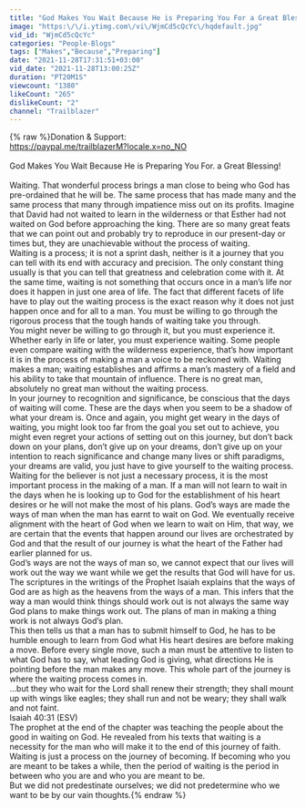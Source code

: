```yaml
---
title: "God Makes You Wait Because He is Preparing You For a Great Blessing!"
image: "https:\/\/i.ytimg.com\/vi\/WjmCd5cQcYc\/hqdefault.jpg"
vid_id: "WjmCd5cQcYc"
categories: "People-Blogs"
tags: ["Makes","Because","Preparing"]
date: "2021-11-28T17:31:51+03:00"
vid_date: "2021-11-28T13:00:25Z"
duration: "PT20M1S"
viewcount: "1380"
likeCount: "265"
dislikeCount: "2"
channel: "Trailblazer"
---
```

{% raw %}Donation &amp; Support: <br /><a rel="nofollow" target="blank" href="https://paypal.me/trailblazerM?locale.x=no_NO">https://paypal.me/trailblazerM?locale.x=no_NO</a><br /><br />God Makes You Wait Because He is Preparing You For. a Great Blessing!<br /><br />Waiting. That wonderful process brings a man close to being who God has pre-ordained that he will be. The same process that has made many and the same process that many through impatience miss out on its profits. Imagine that David had not waited to learn in the wilderness or that Esther had not waited on God before approaching the king. There are so many great feats that we can point out and probably try to reproduce in our present-day or times but, they are unachievable without the process of waiting.<br />Waiting is a process; it is not a sprint dash, neither is it a journey that you can tell with its end with accuracy and precision. The only constant thing usually is that you can tell that greatness and celebration come with it. At the same time, waiting is not something that occurs once in a man’s life nor does it happen in just one area of life. The fact that different facets of life have to play out the waiting process is the exact reason why it does not just happen once and for all to a man. You must be willing to go through the rigorous process that the tough hands of waiting take you through.<br />You might never be willing to go through it, but you must experience it. Whether early in life or later, you must experience waiting. Some people even compare waiting with the wilderness experience, that’s how important it is in the process of making a man a voice to be reckoned with. Waiting makes a man; waiting establishes and affirms a man’s mastery of a field and his ability to take that mountain of influence. There is no great man, absolutely no great man without the waiting process.<br />In your journey to recognition and significance, be conscious that the days of waiting will come. These are the days when you seem to be a shadow of what your dream is. Once and again, you might get weary in the days of waiting, you might look too far from the goal you set out to achieve, you might even regret your actions of setting out on this journey, but don’t back down on your plans, don’t give up on your dreams, don’t give up on your intention to reach significance and change many lives or shift paradigms, your dreams are valid, you just have to give yourself to the waiting process.<br />Waiting for the believer is not just a necessary process, it is the most important process in the making of a man. If a man will not learn to wait in the days when he is looking up to God for the establishment of his heart desires or he will not make the most of his plans. God’s ways are made the ways of man when the man has earnt to wait on God. We eventually receive alignment with the heart of God when we learn to wait on Him, that way, we are certain that the events that happen around our lives are orchestrated by God and that the result of our journey is what the heart of the Father had earlier planned for us.<br />God’s ways are not the ways of man so, we cannot expect that our lives will work out the way we want while we get the results that God will have for us. The scriptures in the writings of the Prophet Isaiah explains that the ways of God are as high as the heavens from the ways of a man. This infers that the way a man would think things should work out is not always the same way God plans to make things work out. The plans of man in making a thing work is not always God’s plan.<br />This then tells us that a man has to submit himself to God, he has to be humble enough to learn from God what His heart desires are before making a move. Before every single move, such a man must be attentive to listen to what God has to say, what leading God is giving, what directions He is pointing before the man makes any move. This whole part of the journey is where the waiting process comes in.<br />…but they who wait for the Lord shall renew their strength; they shall mount up with wings like eagles; they shall run and not be weary; they shall walk and not faint.<br />Isaiah 40:31 (ESV)<br />The prophet at the end of the chapter was teaching the people about the good in waiting on God. He revealed from his texts that waiting is a necessity for the man who will make it to the end of this journey of faith. Waiting is just a process on the journey of becoming. If becoming who you are meant to be takes a while, then the period of waiting is the period in between who you are and who you are meant to be.<br />But we did not predestinate ourselves; we did not predetermine who we want to be by our vain thoughts.{% endraw %}
